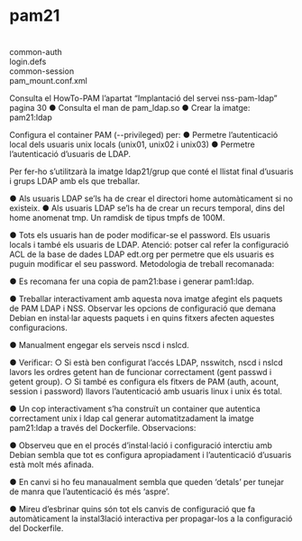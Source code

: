 # pam21
#

common-auth      
login.defs          
common-session  
pam_mount.conf.xml  


Consulta el HowTo-PAM l’apartat “Implantació del servei nss-pam-ldap” pagina 30
● Consulta el man de pam_ldap.so
● Crear la imatge: pam21:ldap

Configura el container PAM (--privileged) per:
● Permetre l’autenticació local dels usuaris unix locals (unix01, unix02 i unix03)
● Permetre l’autenticació d’usuaris de LDAP.

Per fer-ho s’utilitzarà la imatge ldap21/grup que conté el llistat final d’usuaris i grups
LDAP amb els que treballar.

● Als usuaris LDAP se’ls ha de crear el directori home automàticament si no existeix.
● Als usuaris LDAP se’ls ha de crear un recurs temporal, dins del home anomenat tmp.
Un ramdisk de tipus tmpfs de 100M.

● Tots els usuaris han de poder modificar-se el password. Els usuaris locals i també
els usuaris de LDAP.
Atenció: potser cal refer la configuració ACL de la base de dades LDAP edt.org per
permetre que els usuaris es puguin modificar el seu password.
Metodologia de treball recomanada:

● Es recomana fer una copia de pam21:base i generar pam1:ldap.

● Treballar interactivament amb aquesta nova imatge afegint els paquets de PAM
LDAP i NSS. Observar les opcions de configuració que demana Debian en instal·lar
aquests paquets i en quins fitxers afecten aquestes configuracions.

● Manualment engegar els serveis nscd i nslcd.

● Verificar:
○ Si està ben configurat l’accés LDAP, nsswitch, nscd i nslcd lavors les ordres
getent han de funcionar correctament (gent passwd i getent group).
○ Si també es configura els fitxers de PAM (auth, acount, session i password)
llavors l’autenticació amb usuaris linux i unix és total.

● Un cop interactivament s’ha construït un container que autentica correctament unix i
ldap cal generar automatitzadament la imatge pam21:ldap a través del Dockerfile.
Observacions:

● Observeu que en el procés d’instal·lació i configuració interctiu amb Debian sembla
que tot es configura apropiadament i l’autenticació d’usuaris està molt més afinada.

● En canvi si ho feu manaualment sembla que queden ‘detals’ per tunejar de manra
que l’autenticació és més ‘aspre’.

● Mireu d’esbrinar quins són tot els canvis de configuració que fa automàticament la
instal3lació interactiva per propagar-los a la configuració del Dockerfile.


